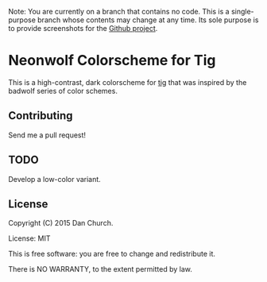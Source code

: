 Note: You are currently on a branch that contains no code. This is a single-purpose branch whose contents may change at any time. Its sole purpose is to provide screenshots for the [Github project](https://github.com/h3xx/tig-colors-neonwolf).

# Neonwolf Colorscheme for Tig

This is a high-contrast, dark colorscheme for [tig](https://github.com/jonas/tig) that was inspired by the badwolf series of color schemes.

## Contributing

Send me a pull request!

## TODO

Develop a low-color variant.

## License

Copyright (C) 2015 Dan Church.

License: MIT

This is free software: you are free to change and redistribute it.

There is NO WARRANTY, to the extent permitted by law.
